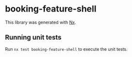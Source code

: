 # booking-feature-shell

This library was generated with [Nx](https://nx.dev).

## Running unit tests

Run `nx test booking-feature-shell` to execute the unit tests.
